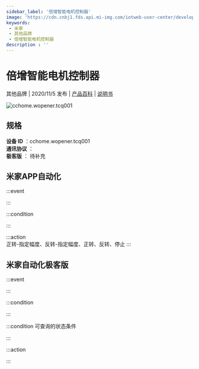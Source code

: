```yaml
---
sidebar_label: '倍增智能电机控制器'
image: 'https://cdn.cnbj1.fds.api.mi-img.com/iotweb-user-center/developer_1679048481460IlUl5t4H.png?GalaxyAccessKeyId=AKVGLQWBOVIRQ3XLEW&Expires=9223372036854775807&Signature=unXRTGi2BKPQJk6Xg/0/oLvlRsI='
keywords: 
 - 米家
 - 其他品牌
 - 倍增智能电机控制器
description : ''
---
```

# 倍增智能电机控制器

其他品牌 | 2020/11/5 发布 | [产品百科](https://home.mi.com/webapp/content/baike/product/index.html?model=cchome.wopener.tcq001/) | [说明书](https://home.mi.com/views/introduction.html?model=cchome.wopener.tcq001&region=cn)

![cchome.wopener.tcq001](https://cdn.cnbj1.fds.api.mi-img.com/iotweb-user-center/developer_1679048481460IlUl5t4H.png?GalaxyAccessKeyId=AKVGLQWBOVIRQ3XLEW&Expires=9223372036854775807&Signature=unXRTGi2BKPQJk6Xg/0/oLvlRsI=)

## 规格  
> 
**设备 ID** ：cchome.wopener.tcq001  
**通讯协议** ：  
**极客版**  ： 待补充 


## 米家APP自动化  

:::event  

:::

:::condition  

:::

:::action   
正转-指定幅度、反转-指定幅度、正转、反转、停止
:::

## 米家自动化极客版  

:::event  

:::

:::condition  

:::

:::condition 可查询的状态条件  

:::

:::action  

:::

        
